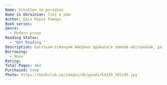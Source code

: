 ```yaml
---
Name: Schatten im paradies
Name in Ukrainian: Тіні в раю
Author: Еріх Марія Ремарк
Book series:
Genre:
  - Modern prose
Reading Status:
  - "Not Reading "
Description: Багатьом біженцям Америка здавалася землею обітованою, де немає ні війни, ні злиднів. Журналіст Роберт Росс два роки переховувався від нацистів у Брюссельському музеї. Тепер він може вдихнути на вільні груди. Та де взяти сили, щоб почати життя наново? Роберт не один. Він бачить долі інших біженців. Лікарі, торговці картинами, манекенниці, актори — усі вони по-своєму намагаються впоратися з тим болем, що лишила по собі війна. Хтось топить горе в алкоголі, хтось кидається в роботу. Одні продовжують боротьбу з останніх сил. Інші складають зброю. Різні люди, об’єднані тавром «вигнанці», спустошені тугою за власним минулим та втомлені пошуком. Чи віднайдуть вони своє місце в цьому потрощеному світі?..
Borrowing:
  - None
Rating:
Total Pages: 464
Purchased: true
Photo: https://bookclub.ua/images/db/goods/54239_101146.jpg
---
```

